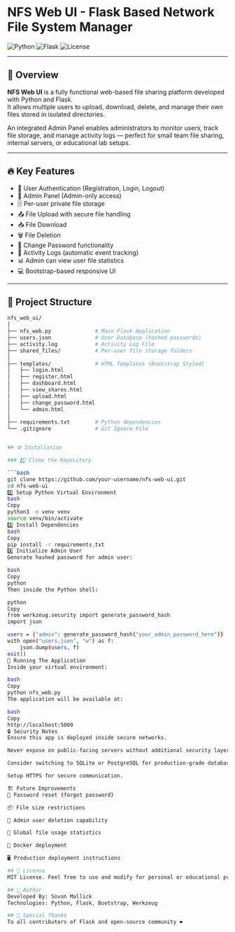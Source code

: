 # NFS Web UI - Flask Based Network File System Manager

![Python](https://img.shields.io/badge/python-3.8+-blue)
![Flask](https://img.shields.io/badge/Flask-2.x-green)
![License](https://img.shields.io/badge/license-MIT-lightgrey)

---

## 📖 Overview

**NFS Web UI** is a fully functional web-based file sharing platform developed with Python and Flask.  
It allows multiple users to upload, download, delete, and manage their own files stored in isolated directories.

An integrated Admin Panel enables administrators to monitor users, track file storage, and manage activity logs — perfect for small team file sharing, internal servers, or educational lab setups.

---

## 🔥 Key Features

- 🔐 User Authentication (Registration, Login, Logout)
- 👑 Admin Panel (Admin-only access)
- 🗄️ Per-user private file storage
- 📤 File Upload with secure file handling
- 📥 File Download
- 🗑 File Deletion
- 🔑 Change Password functionality
- 📝 Activity Logs (automatic event tracking)
- 📊 Admin can view user file statistics
- 💻 Bootstrap-based responsive UI

---

## 📁 Project Structure

```bash
nfs_web_ui/
│
├── nfs_web.py              # Main Flask Application
├── users.json              # User Database (hashed passwords)
├── activity.log            # Activity Log File
├── shared_files/           # Per-user file storage folders
│
├── templates/              # HTML Templates (Bootstrap Styled)
│   ├── login.html
│   ├── register.html
│   ├── dashboard.html
│   ├── view_shares.html
│   ├── upload.html
│   ├── change_password.html
│   └── admin.html
│
├── requirements.txt        # Python dependencies
└── .gitignore              # Git Ignore File


## ⚙ Installation

### 1️⃣ Clone the Repository

```bash
git clone https://github.com/your-username/nfs-web-ui.git
cd nfs-web-ui
2️⃣ Setup Python Virtual Environment
bash
Copy
python3 -m venv venv
source venv/bin/activate
3️⃣ Install Dependencies
bash
Copy
pip install -r requirements.txt
4️⃣ Initialize Admin User
Generate hashed password for admin user:

bash
Copy
python
Then inside the Python shell:

python
Copy
from werkzeug.security import generate_password_hash
import json

users = {"admin": generate_password_hash("your_admin_password_here")}
with open("users.json", "w") as f:
    json.dump(users, f)
exit()
🚀 Running The Application
Inside your virtual environment:

bash
Copy
python nfs_web.py
The application will be available at:

bash
Copy
http://localhost:5000
🔒 Security Notes
Ensure this app is deployed inside secure networks.

Never expose on public-facing servers without additional security layers.

Consider switching to SQLite or PostgreSQL for production-grade database storage.

Setup HTTPS for secure communication.

🏗️ Future Improvements
🔐 Password reset (forgot password)

📦 File size restrictions

🧹 Admin user deletion capability

📂 Global file usage statistics

🐳 Docker deployment

🖥️ Production deployment instructions

## 📜 License
MIT License. Feel free to use and modify for personal or educational projects.

## 🤝 Author
Developed By: Sovon Mallick
Technologies: Python, Flask, Bootstrap, Werkzeug

## 🙏 Special Thanks
To all contributors of Flask and open-source community ❤️
